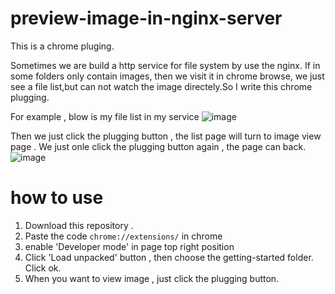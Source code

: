 # preview-image-in-nginx-server
This is a chrome pluging. 

Sometimes we are build a http service for file system by use the nginx. If in some folders only contain images, then we visit it in chrome browse, we just see a file list,but can not watch the image directely.So I write this chrome plugging.


For example , blow is my file list in my service 
![image](https://user-images.githubusercontent.com/4082491/143586637-464d6c7d-1b15-4b7a-803c-afed92f1cb43.png)


Then we just click the plugging button , the list page will turn to image view page . We just onle click the plugging button again , the page can back.
![image](https://user-images.githubusercontent.com/4082491/143586939-bfc1bc0a-d583-40a1-85b7-dd43e3194e81.png)

# how to use 

1. Download this repository . 
2. Paste the code `chrome://extensions/` in chrome
3. enable 'Developer mode' in page  top right position
4. Click 'Load unpacked' button , then choose the getting-started folder. Click ok.
5. When you want to view image , just click the plugging button.
